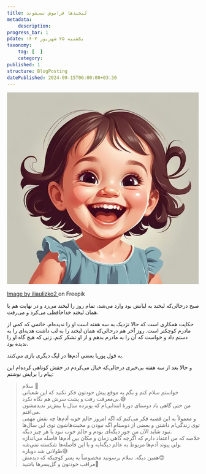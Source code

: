```yaml
---
title: لبخندها فراموش نمی‌شوند
metadata:
    description:
progress_bar: 1
pdate: یکشنبه ۲۵ شهریور ۱۴۰۳
taxonomy:
    tag: [  ]
    category: 
published: 1
structure: BlogPosting
datePublished: 2024-09-15T06:00:00+03:30
---
```


![ دختری با لباس آبی که لبخند به لب دارد ](picture-smiling-baby-with-blue-dress-it_874914-2720.webp)

<div class="align-center">
<a href="https://www.freepik.com/premium-ai-image/picture-smiling-baby-with-blue-dress-it_239828577.htm">Image by iliaulizko2 </a> on Freepik
</div>

صبح درحالی‌که لبخند به لبانش بود وارد می‌شد، تمام روز را لبخند می‌زد و در نهایت هم با همان لبخند خداحافظی می‌کرد و می‌رفت. 

حکایت همکاری است که حالا نزدیک به سه هفته است او را ندیده‌ام. خانمی که کمی از مادرم کوچکتر است. روز آخر هم درحالی‌که همان لبخند را به لب داشت هدیه‌ای را به دستم داد و خواست که آن را به مادرم بدهم و از او تشکر کنم. زنی که هیچ گاه او را ندیده‌ بود. 

به قول پوریا بعضی آدم‌ها در لیگ دیگری بازی می‌کنند.

و حالا بعد از سه هفته بی‌خبری درحالی‌که خیال می‌کردم در حقش کوتاهی کرده‌ام این پیام را برایش نوشتم:

> سلام 👋  
خواستم سلام کنم و بگم یه موقع پیش خودتون فکر نکنید که این شعبانی بی‌معرفت رفت و پشت سرش هم نگاه نکرد.😅  
من حتی گاهی یاد دوستای دورهٔ ابتدایی‌ام که پونزده سال یا بیش‌تر ندیدمشون می‌افتم.  
و معمولاً به این قضیه فکر می‌کنم که اگه امروز حالم خوبه آدم‌ها چه نقش مهمی توی زندگی‌ام داشتن و بعضی از دوستام اگه نبودن و محبت‌هاشون توی این سال‌ها نبود شاید الآن من جور دیگه‌ای بودم و حالم خوب نبود یا هر چیز دیگه.  
خلاصه که من اعتقاد دارم که اگرچه گاهی زمان و مکان بین آدم‌ها فاصله می‌اندازه ولی پیوند آدم‌ها مربوط به عالم دیگه‌ایه و با این فاصله‌ها شکسته نمی‌شه.  
طولانی شد دوباره😅  
همین دیگه. سلام برسونید مخصوصاً به پسر کوچیکه که دیدمش😍  
مراقب خودتون و گل‌پسرها باشید🌹
